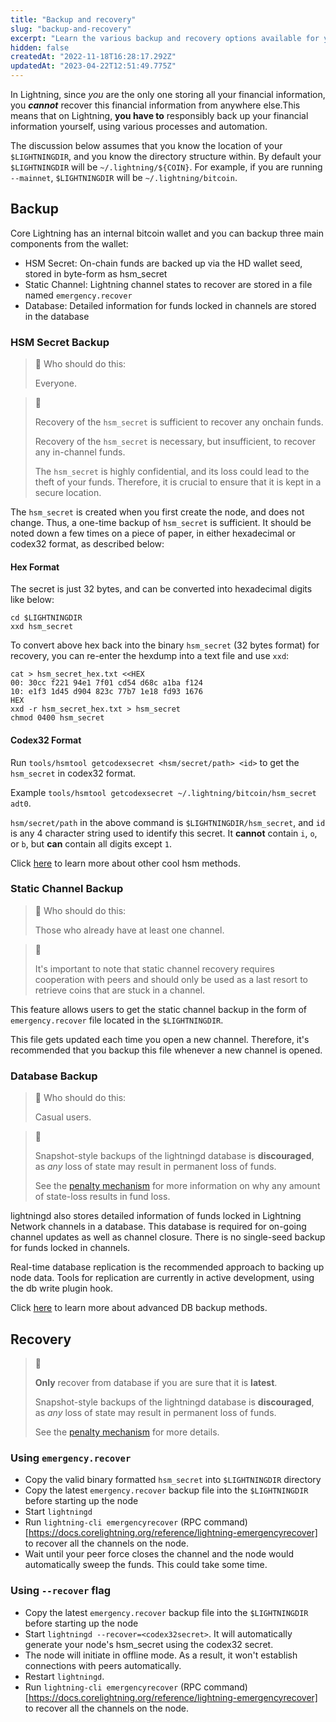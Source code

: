```yaml
---
title: "Backup and recovery"
slug: "backup-and-recovery"
excerpt: "Learn the various backup and recovery options available for your Core Lightning node."
hidden: false
createdAt: "2022-11-18T16:28:17.292Z"
updatedAt: "2023-04-22T12:51:49.775Z"
---
```


In Lightning, since _you_ are the only one storing all your financial information, you **_cannot_** recover this financial information from anywhere else.This means that on Lightning, **you have to** responsibly back up your financial information yourself, using various processes and automation.

The discussion below assumes that you know the location of your `$LIGHTNINGDIR`, and you know the directory structure within. By default your `$LIGHTNINGDIR` will be `~/.lightning/${COIN}`. For example, if you are running `--mainnet`, `$LIGHTNINGDIR` will be  `~/.lightning/bitcoin`.


## Backup

Core Lightning has an internal bitcoin wallet and you can backup three main components from the wallet:
- HSM Secret: On-chain funds are backed up via the HD wallet seed, stored in byte-form as hsm_secret
- Static Channel: Lightning channel states to recover are stored in a file named `emergency.recover`
- Database: Detailed information for funds locked in channels are stored in the database


### HSM Secret Backup


> 📘 Who should do this:
> 
> Everyone.


> 🚧 
> 
> Recovery of the `hsm_secret` is sufficient to recover any onchain funds.
> 
> Recovery of the `hsm_secret` is necessary, but insufficient, to recover any in-channel funds.  
>
> The `hsm_secret` is highly confidential, and its loss could lead to the theft of your funds. Therefore, it is crucial to ensure that 
it is kept in a secure location.


The `hsm_secret` is created when you first create the node, and does not change. Thus, a one-time backup of `hsm_secret` is sufficient. 
It should be noted down a few times on a piece of paper, in either hexadecimal or codex32 format, as described below:


#### Hex Format

The secret is just 32 bytes, and can be converted into hexadecimal digits like below:

```shell
cd $LIGHTNINGDIR
xxd hsm_secret
```

To convert above hex back into the binary `hsm_secret` (32 bytes format) for recovery, you can re-enter the hexdump into a text file and use `xxd`:

```
cat > hsm_secret_hex.txt <<HEX
00: 30cc f221 94e1 7f01 cd54 d68c a1ba f124
10: e1f3 1d45 d904 823c 77b7 1e18 fd93 1676
HEX
xxd -r hsm_secret_hex.txt > hsm_secret
chmod 0400 hsm_secret
```


#### Codex32 Format

Run `tools/hsmtool getcodexsecret <hsm/secret/path> <id>` to get the `hsm_secret` in codex32 format.

Example `tools/hsmtool getcodexsecret ~/.lightning/bitcoin/hsm_secret adt0`.

`hsm/secret/path` in the above command is `$LIGHTNINGDIR/hsm_secret`, and
`id` is any 4 character string used to identify this secret. It **cannot** contain `i`, `o`, or `b`, but **can** contain all digits except `1`.

Click [here](doc:hsm-secret) to learn more about other cool hsm methods.


### Static Channel Backup


> 📘 Who should do this:
> 
> Those who already have at least one channel.


> 🚧 
>
> It's important to note that static channel recovery requires cooperation with peers and should only be used as a last resort to retrieve coins that are stuck in a channel. 


This feature allows users to get the static channel backup in the form of `emergency.recover` file located in the `$LIGHTNINGDIR`. 

This file gets updated each time you open a new channel. Therefore, it's recommended that you backup this file whenever a new channel is opened.


### Database Backup


> 📘 Who should do this:
> 
> Casual users.


> 🚧 
>
> Snapshot-style backups of the lightningd database is **discouraged**, as _any_ loss of state may result in permanent loss of funds. 
>
> See the  [penalty mechanism](https://github.com/lightning/bolts/blob/master/05-onchain.md#revoked-transaction-close-handling) for more information on why any amount of state-loss results in fund loss.


lightningd also stores detailed information of funds locked in Lightning Network channels in a database. This database is required for on-going channel updates as well as channel closure. There is no single-seed backup for funds locked in channels. 

Real-time database replication is the recommended approach to backing up node data. Tools for replication are currently in active development, using the db write plugin hook.

Click [here](doc:advanced-db-backup) to learn more about advanced DB backup methods.


## Recovery

> 🚧 
>
> **Only** recover from database if you are sure that it is **latest**.
>
> Snapshot-style backups of the lightningd database is **discouraged**, as _any_ loss of state may result in permanent loss of funds. 
>
> See the  [penalty mechanism](https://github.com/lightning/bolts/blob/master/05-onchain.md#revoked-transaction-close-handling) for more details.


### Using `emergency.recover`

  - Copy the valid binary formatted `hsm_secret` into `$LIGHTNINGDIR` directory
  - Copy the latest `emergency.recover` backup file into the `$LIGHTNINGDIR` before starting up the node
  - Start `lightningd`
  - Run `lightning-cli emergencyrecover` (RPC command)[https://docs.corelightning.org/reference/lightning-emergencyrecover] to recover all the channels on the node.
  - Wait until your peer force closes the channel and the node would automatically sweep the funds. This could take some time.


### Using `--recover` flag

  - Copy the latest `emergency.recover` backup file into the `$LIGHTNINGDIR` before starting up the node
  - Start `lightningd --recover=<codex32secret>`. It will automatically generate your node's hsm_secret using the codex32 secret.
  - The node will initiate in offline mode. As a result, it won't establish connections with peers automatically. 
  - Restart `lightningd`.
  - Run `lightning-cli emergencyrecover` (RPC command)[https://docs.corelightning.org/reference/lightning-emergencyrecover] to recover all the channels on the node.
